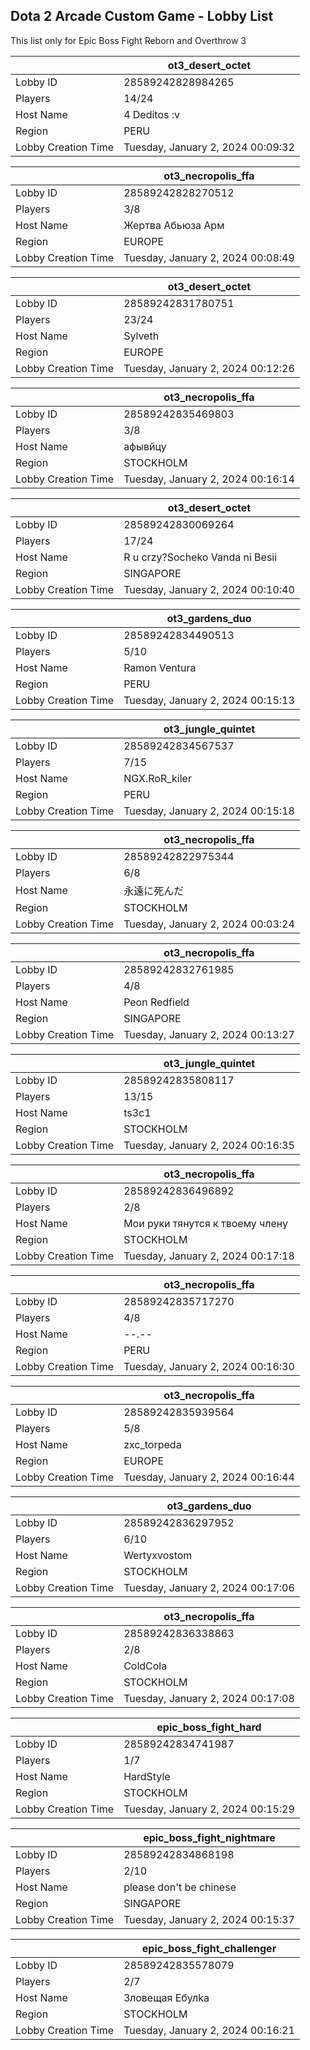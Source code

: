 ## Dota 2 Arcade Custom Game - Lobby List

This list only for Epic Boss Fight Reborn and Overthrow 3

|  | ot3_desert_octet |
| ------ | ------ |
| Lobby ID | 28589242828984265 |
| Players | 14/24 |
| Host Name | 4 Deditos :v |
| Region | PERU |
| Lobby Creation Time | Tuesday, January 2, 2024 00:09:32 |


|  | ot3_necropolis_ffa |
| ------ | ------ |
| Lobby ID | 28589242828270512 |
| Players | 3/8 |
| Host Name | Жертва Абьюза Арм |
| Region | EUROPE |
| Lobby Creation Time | Tuesday, January 2, 2024 00:08:49 |


|  | ot3_desert_octet |
| ------ | ------ |
| Lobby ID | 28589242831780751 |
| Players | 23/24 |
| Host Name | Sylveth |
| Region | EUROPE |
| Lobby Creation Time | Tuesday, January 2, 2024 00:12:26 |


|  | ot3_necropolis_ffa |
| ------ | ------ |
| Lobby ID | 28589242835469803 |
| Players | 3/8 |
| Host Name | афывйцу |
| Region | STOCKHOLM |
| Lobby Creation Time | Tuesday, January 2, 2024 00:16:14 |


|  | ot3_desert_octet |
| ------ | ------ |
| Lobby ID | 28589242830069264 |
| Players | 17/24 |
| Host Name | R u crzy?Socheko Vanda ni Besii |
| Region | SINGAPORE |
| Lobby Creation Time | Tuesday, January 2, 2024 00:10:40 |


|  | ot3_gardens_duo |
| ------ | ------ |
| Lobby ID | 28589242834490513 |
| Players | 5/10 |
| Host Name | Ramon Ventura |
| Region | PERU |
| Lobby Creation Time | Tuesday, January 2, 2024 00:15:13 |


|  | ot3_jungle_quintet |
| ------ | ------ |
| Lobby ID | 28589242834567537 |
| Players | 7/15 |
| Host Name | NGX.RoR_kiler |
| Region | PERU |
| Lobby Creation Time | Tuesday, January 2, 2024 00:15:18 |


|  | ot3_necropolis_ffa |
| ------ | ------ |
| Lobby ID | 28589242822975344 |
| Players | 6/8 |
| Host Name | 永遠に死んだ |
| Region | STOCKHOLM |
| Lobby Creation Time | Tuesday, January 2, 2024 00:03:24 |


|  | ot3_necropolis_ffa |
| ------ | ------ |
| Lobby ID | 28589242832761985 |
| Players | 4/8 |
| Host Name | Peon Redfield |
| Region | SINGAPORE |
| Lobby Creation Time | Tuesday, January 2, 2024 00:13:27 |


|  | ot3_jungle_quintet |
| ------ | ------ |
| Lobby ID | 28589242835808117 |
| Players | 13/15 |
| Host Name | ts3c1 |
| Region | STOCKHOLM |
| Lobby Creation Time | Tuesday, January 2, 2024 00:16:35 |


|  | ot3_necropolis_ffa |
| ------ | ------ |
| Lobby ID | 28589242836496892 |
| Players | 2/8 |
| Host Name | Мои руки тянутся к твоему члену |
| Region | STOCKHOLM |
| Lobby Creation Time | Tuesday, January 2, 2024 00:17:18 |


|  | ot3_necropolis_ffa |
| ------ | ------ |
| Lobby ID | 28589242835717270 |
| Players | 4/8 |
| Host Name | --.-- |
| Region | PERU |
| Lobby Creation Time | Tuesday, January 2, 2024 00:16:30 |


|  | ot3_necropolis_ffa |
| ------ | ------ |
| Lobby ID | 28589242835939564 |
| Players | 5/8 |
| Host Name | zxc_torpeda |
| Region | EUROPE |
| Lobby Creation Time | Tuesday, January 2, 2024 00:16:44 |


|  | ot3_gardens_duo |
| ------ | ------ |
| Lobby ID | 28589242836297952 |
| Players | 6/10 |
| Host Name | Wertyxvostom |
| Region | STOCKHOLM |
| Lobby Creation Time | Tuesday, January 2, 2024 00:17:06 |


|  | ot3_necropolis_ffa |
| ------ | ------ |
| Lobby ID | 28589242836338863 |
| Players | 2/8 |
| Host Name | ColdCola |
| Region | STOCKHOLM |
| Lobby Creation Time | Tuesday, January 2, 2024 00:17:08 |


|  | epic_boss_fight_hard |
| ------ | ------ |
| Lobby ID | 28589242834741987 |
| Players | 1/7 |
| Host Name | HardStyle |
| Region | STOCKHOLM |
| Lobby Creation Time | Tuesday, January 2, 2024 00:15:29 |


|  | epic_boss_fight_nightmare |
| ------ | ------ |
| Lobby ID | 28589242834868198 |
| Players | 2/10 |
| Host Name | please don't be chinese |
| Region | SINGAPORE |
| Lobby Creation Time | Tuesday, January 2, 2024 00:15:37 |


|  | epic_boss_fight_challenger |
| ------ | ------ |
| Lobby ID | 28589242835578079 |
| Players | 2/7 |
| Host Name | Зловещая Eбулka |
| Region | STOCKHOLM |
| Lobby Creation Time | Tuesday, January 2, 2024 00:16:21 |


